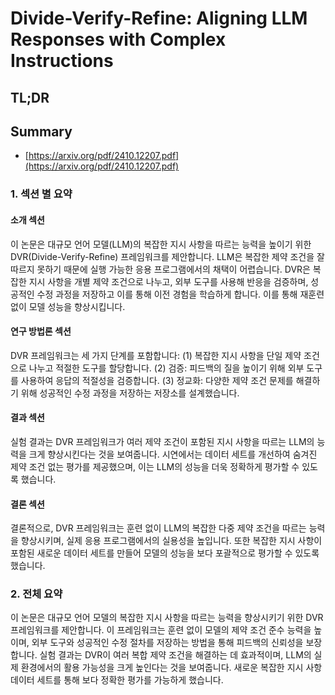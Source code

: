# Divide-Verify-Refine: Aligning LLM Responses with Complex Instructions
## TL;DR
## Summary
- [https://arxiv.org/pdf/2410.12207.pdf](https://arxiv.org/pdf/2410.12207.pdf)

### 1. 섹션 별 요약

#### 소개 섹션
이 논문은 대규모 언어 모델(LLM)의 복잡한 지시 사항을 따르는 능력을 높이기 위한 DVR(Divide-Verify-Refine) 프레임워크를 제안합니다. LLM은 복잡한 제약 조건을 잘 따르지 못하기 때문에 실행 가능한 응용 프로그램에서의 채택이 어렵습니다. DVR은 복잡한 지시 사항을 개별 제약 조건으로 나누고, 외부 도구를 사용해 반응을 검증하며, 성공적인 수정 과정을 저장하고 이를 통해 이전 경험을 학습하게 합니다. 이를 통해 재훈련 없이 모델 성능을 향상시킵니다.

#### 연구 방법론 섹션
DVR 프레임워크는 세 가지 단계를 포함합니다: (1) 복잡한 지시 사항을 단일 제약 조건으로 나누고 적절한 도구를 할당합니다. (2) 검증: 피드백의 질을 높이기 위해 외부 도구를 사용하여 응답의 적절성을 검증합니다. (3) 정교화: 다양한 제약 조건 문제를 해결하기 위해 성공적인 수정 과정을 저장하는 저장소를 설계했습니다.

#### 결과 섹션
실험 결과는 DVR 프레임워크가 여러 제약 조건이 포함된 지시 사항을 따르는 LLM의 능력을 크게 향상시킨다는 것을 보여줍니다. 시연에서는 데이터 세트를 개선하여 숨겨진 제약 조건 없는 평가를 제공했으며, 이는 LLM의 성능을 더욱 정확하게 평가할 수 있도록 했습니다.

#### 결론 섹션
결론적으로, DVR 프레임워크는 훈련 없이 LLM의 복잡한 다중 제약 조건을 따르는 능력을 향상시키며, 실제 응용 프로그램에서의 실용성을 높입니다. 또한 복잡한 지시 사항이 포함된 새로운 데이터 세트를 만들어 모델의 성능을 보다 포괄적으로 평가할 수 있도록 했습니다.

### 2. 전체 요약
이 논문은 대규모 언어 모델의 복잡한 지시 사항을 따르는 능력을 향상시키기 위한 DVR 프레임워크를 제안합니다. 이 프레임워크는 훈련 없이 모델의 제약 조건 준수 능력을 높이며, 외부 도구와 성공적인 수정 절차를 저장하는 방법을 통해 피드백의 신뢰성을 보장합니다. 실험 결과는 DVR이 여러 복합 제약 조건을 해결하는 데 효과적이며, LLM의 실제 환경에서의 활용 가능성을 크게 높인다는 것을 보여줍니다. 새로운 복잡한 지시 사항 데이터 세트를 통해 보다 정확한 평가를 가능하게 했습니다.
